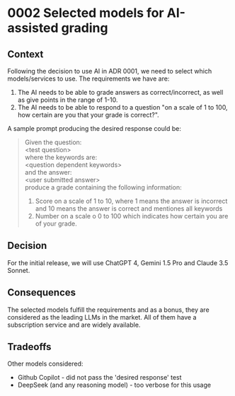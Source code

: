 # 0002 Selected models for AI-assisted grading

## Context

Following the decision to use AI in ADR 0001, we need to select which models/services to use. The requirements we have are:
1. The AI needs to be able to grade answers as correct/incorrect, as well as give points in the range of 1-10.
2. The AI needs to be able to respond to a question "on a scale of 1 to 100, how certain are you that your grade is correct?".

A sample prompt producing the desired response could be:

> Given the question:  
> \<test question\>  
> where the keywords are:  
> \<question dependent keywords\>  
> and the answer:  
> \<user submitted answer\>  
> produce a grade containing the following information:  
> 1. Score on a scale of 1 to 10, where 1 means the answer is incorrect and 10 means the answer is correct and mentiones all keywords
> 2. Number on a scale o 0 to 100 which indicates how certain you are of your grade.

## Decision

For the initial release, we will use ChatGPT 4, Gemini 1.5 Pro and Claude 3.5 Sonnet.

## Consequences

The selected models fulfill the requirements and as a bonus, they are considered as the leading LLMs in the market.
All of them have a subscription service and are widely available.

## Tradeoffs

Other models considered:
* Github Copilot - did not pass the 'desired response' test
* DeepSeek (and any reasoning model) - too verbose for this usage
